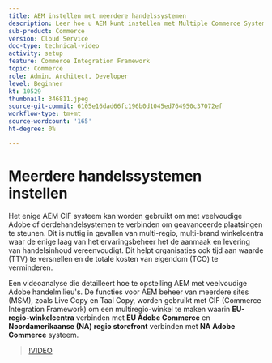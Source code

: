 ```yaml
---
title: AEM instellen met meerdere handelssystemen
description: Leer hoe u AEM kunt instellen met Multiple Commerce Systems. Dit staat projecten toe om enige laag van het ervaringsbeheer te steunen die met veelvoudige Adobe of derdehandel achtergronden voor multibrand, multiregion winkelcentra verbindt.
sub-product: Commerce
version: Cloud Service
doc-type: technical-video
activity: setup
feature: Commerce Integration Framework
topic: Commerce
role: Admin, Architect, Developer
level: Beginner
kt: 10529
thumbnail: 346811.jpeg
source-git-commit: 6105e16dad66fc196b0d1045ed764950c37072ef
workflow-type: tm+mt
source-wordcount: '165'
ht-degree: 0%

---
```



# Meerdere handelssystemen instellen

Het enige AEM CIF systeem kan worden gebruikt om met veelvoudige Adobe of derdehandelsystemen te verbinden om geavanceerde plaatsingen te steunen. Dit is nuttig in gevallen van multi-regio, multi-brand winkelcentra waar de enige laag van het ervaringsbeheer het de aanmaak en levering van handelsinhoud vereenvoudigt. Dit helpt organisaties ook tijd aan waarde (TTV) te versnellen en de totale kosten van eigendom (TCO) te verminderen.

Een videoanalyse die detailleert hoe te opstelling AEM met veelvoudige Adobe handelmilieu&#39;s. De functies voor AEM beheer van meerdere sites (MSM), zoals Live Copy en Taal Copy, worden gebruikt met CIF (Commerce Integration Framework) om een multiregio-winkel te maken waarin __EU-regio-winkelcentra__ verbinden met __EU Adobe Commerce__ en __Noordamerikaanse (NA) regio storefront__ verbinden met __NA Adobe Commerce__ systeem.

>[!VIDEO](https://video.tv.adobe.com/v/346811/?quality=12&learn=on)
